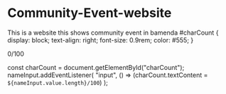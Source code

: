 # Community-Event-website
This is a website this shows community event in bamenda
#charCount {
  display: block;
  text-align: right;
  font-size: 0.9rem;
  color: #555;
}

<p id="charCount">0/100</p>

const charCount = document.getElementById("charCount");
  nameInput.addEventListener(
    "input",
    () => (charCount.textContent = `${nameInput.value.length}/100`)
  );